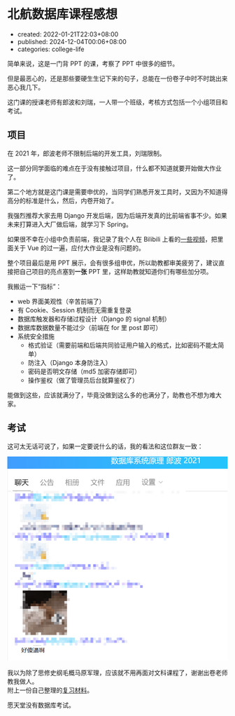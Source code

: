 # 北航数据库课程感想

-   created: 2022-01-21T22:03+08:00
-   published: 2024-12-04T00:06+08:00
-   categories: college-life

简单来说，这是一门背 PPT 的课，考察了 PPT 中很多的细节。

但是最恶心的，还是那些要硬生生记下来的句子，总能在一份卷子中时不时跳出来恶心我几下。

这门课的授课老师有郎波和刘瑞，一人带一个班级，考核方式包括一个小组项目和考试。

## 项目

在 2021 年，郎波老师不限制后端的开发工具，刘瑞限制。

这一部分同学面临的难点在于没有接触过项目，什么都不知道就要开始做大作业了。

第二个地方就是这门课是需要申优的，当同学们熟悉开发工具时，又因为不知道得高分的标准是什么，然后，内卷开始了。

我强烈推荐大家去用 Django 开发后端，因为后端开发真的比前端省事不少。如果未来打算进入大厂做后端，就学习下 Spring。

如果很不幸在小组中负责前端，我记录了我个人在 Bilibili 上看的[一些视频](https://www.cnblogs.com/ticlab/p/15831912.html)，把里面关于 Vue 的过一遍，应付大作业是没有问题的。

整个项目最后是用 PPT 展示，会有很多组申优，所以助教都审美疲劳了，建议直接把自己项目的亮点塞到**一张** PPT 里，这样助教就知道你们有哪些加分项。

我搬运一下“指标”：

-   web 界面美观性（辛苦前端了）
-   有 Cookie、Session 机制而无需重复登录
-   数据库触发器和存储过程设计（Django 的 signal 机制）
-   数据库数据数量不能过少（前端在 for 里 post 即可）
-   系统安全措施
    -   格式验证（需要前端和后端共同验证用户输入的格式，比如密码不能太简单）
    -   防注入（Django 本身防注入）
    -   密码是否明文存储（md5 加密存储即可）
    -   操作鉴权（做了管理员后台就算鉴权了）

能做到这些，应该就满分了，毕竟没做到这么多的也满分了，助教也不想为难大家。

## 考试

这可太无话可说了，如果一定要说什么的话，我的看法和这位群友一致：

![群友吐槽](./complaint.png)

我以为除了思修史纲毛概马原军理，应该就不用再面对文科课程了，谢谢出卷老师教我做人。  
附上一份自己整理的[复习材料](https://github.com/rfhits/2021_Fall_BUAA_Database-Frontend/blob/master/2021_Fall_%E6%95%B0%E6%8D%AE%E5%BA%93%E4%B9%A0%E9%A2%98%E6%95%B4%E7%90%86_rfhist.docx)。

愿天堂没有数据库考试。
